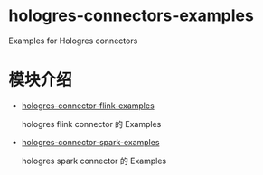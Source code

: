 # hologres-connectors-examples
Examples for Hologres connectors

# 模块介绍
* [hologres-connector-flink-examples](hologres-connector-flink-examples)

    hologres flink connector 的 Examples

* [hologres-connector-spark-examples](hologres-connector-spark-examples)

    hologres spark connector 的 Examples
